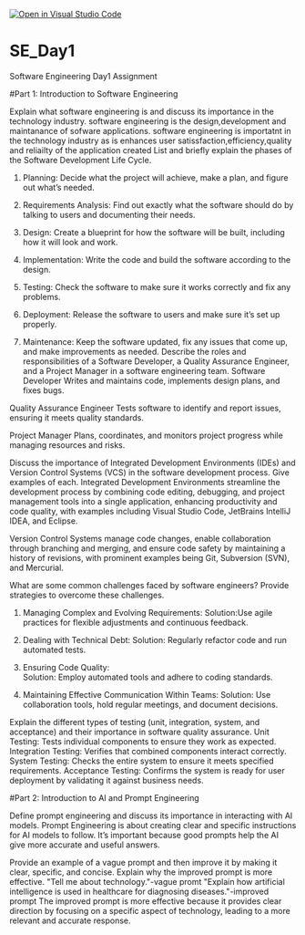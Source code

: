 [![Open in Visual Studio Code](https://classroom.github.com/assets/open-in-vscode-2e0aaae1b6195c2367325f4f02e2d04e9abb55f0b24a779b69b11b9e10269abc.svg)](https://classroom.github.com/online_ide?assignment_repo_id=15566407&assignment_repo_type=AssignmentRepo)
# SE_Day1
Software Engineering Day1 Assignment

#Part 1: Introduction to Software Engineering

Explain what software engineering is and discuss its importance in the technology industry.
software engineering is the design,development and maintanance of sofware applications.
software engineering is importatnt in the technology industry as is enhances user satissfaction,efficiency,quality and reliailty of the application created
List and briefly explain the phases of the Software Development Life Cycle.
1. Planning: Decide what the project will achieve, make a plan, and figure out what’s needed.
   
2. Requirements Analysis: Find out exactly what the software should do by talking to users and documenting their needs.

3. Design: Create a blueprint for how the software will be built, including how it will look and work.

4. Implementation: Write the code and build the software according to the design.

5. Testing: Check the software to make sure it works correctly and fix any problems.

6. Deployment: Release the software to users and make sure it’s set up properly.

7. Maintenance: Keep the software updated, fix any issues that come up, and make improvements as needed.
Describe the roles and responsibilities of a Software Developer, a Quality Assurance Engineer, and a Project Manager in a software engineering team.
 Software Developer
Writes and maintains code, implements design plans, and fixes bugs.

 Quality Assurance  Engineer
Tests software to identify and report issues, ensuring it meets quality standards.

 Project Manager
Plans, coordinates, and monitors project progress while managing resources and risks.

Discuss the importance of Integrated Development Environments (IDEs) and Version Control Systems (VCS) in the software development process. Give examples of each.
Integrated Development Environments  streamline the development process by combining code editing, debugging, and project management tools into a single application, enhancing productivity and code quality, with examples including Visual Studio Code, JetBrains IntelliJ IDEA, and Eclipse.

Version Control Systems  manage code changes, enable collaboration through branching and merging, and ensure code safety by maintaining a history of revisions, with prominent examples being Git, Subversion (SVN), and Mercurial.

What are some common challenges faced by software engineers? Provide strategies to overcome these challenges.
1. Managing Complex and Evolving Requirements: 
   Solution:Use agile practices for flexible adjustments and continuous feedback.

3. Dealing with Technical Debt:
   Solution: Regularly refactor code and run automated tests.

4. Ensuring Code Quality:  
   Solution: Employ automated tools and adhere to coding standards.

5. Maintaining Effective Communication Within Teams: 
   Solution: Use collaboration tools, hold regular meetings, and document decisions.

Explain the different types of testing (unit, integration, system, and acceptance) and their importance in software quality assurance.
Unit Testing: Tests individual components to ensure they work as expected.
Integration Testing: Verifies that combined components interact correctly.
System Testing: Checks the entire system to ensure it meets specified requirements.
Acceptance Testing: Confirms the system is ready for user deployment by validating it against business needs.

#Part 2: Introduction to AI and Prompt Engineering


Define prompt engineering and discuss its importance in interacting with AI models.
Prompt Engineering is about creating clear and specific instructions for AI models to follow.
It’s important because good prompts help the AI give more accurate and useful answers.

Provide an example of a vague prompt and then improve it by making it clear, specific, and concise. Explain why the improved prompt is more effective.
"Tell me about technology."-vague promt
"Explain how artificial intelligence is used in healthcare for diagnosing diseases."-improved prompt
The improved prompt is more effective because it provides clear direction by focusing on a specific aspect of technology, leading to a more relevant and accurate response.
